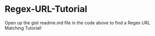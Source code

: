 # Regex-URL-Tutorial

Open up the gist readme.md file in the code above to find a Regex URL Matching Tutorial!
